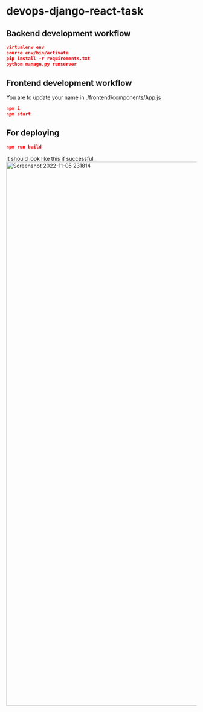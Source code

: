 # devops-django-react-task

## Backend development workflow

```json
virtualenv env
source env/bin/activate
pip install -r requirements.txt
python manage.py runserver
```

## Frontend development workflow

You are to update your name in ./frontend/components/App.js

```json
npm i
npm start
```

## For deploying

```json
npm run build
```

It should look like this if successful
<img width="1440" alt="Screenshot 2022-11-05 231814" src="https://user-images.githubusercontent.com/64992501/200143512-dd5d7fb0-ff58-4239-ae02-5aeeecc82b42.png">
